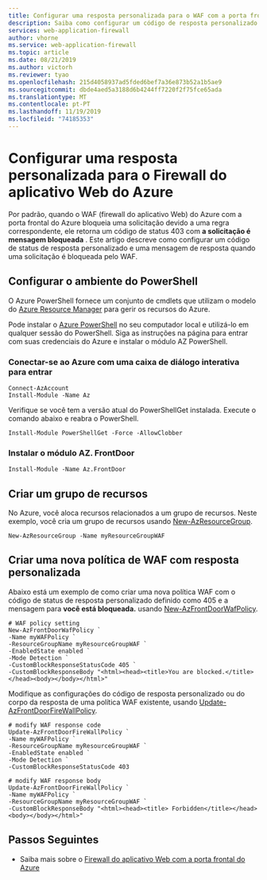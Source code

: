 ```yaml
---
title: Configurar uma resposta personalizada para o WAF com a porta frontal do Azure
description: Saiba como configurar um código de resposta personalizado e uma mensagem quando o WAF (firewall do aplicativo Web) bloqueia uma solicitação.
services: web-application-firewall
author: vhorne
ms.service: web-application-firewall
ms.topic: article
ms.date: 08/21/2019
ms.author: victorh
ms.reviewer: tyao
ms.openlocfilehash: 215d4058937ad5fded6bef7a36e873b52a1b5ae9
ms.sourcegitcommit: dbde4aed5a3188d6b4244ff7220f2f75fce65ada
ms.translationtype: MT
ms.contentlocale: pt-PT
ms.lasthandoff: 11/19/2019
ms.locfileid: "74185353"
---
```

# <a name="configure-a-custom-response-for-azure-web-application-firewall"></a>Configurar uma resposta personalizada para o Firewall do aplicativo Web do Azure

Por padrão, quando o WAF (firewall do aplicativo Web) do Azure com a porta frontal do Azure bloqueia uma solicitação devido a uma regra correspondente, ele retorna um código de status 403 com **a solicitação é mensagem bloqueada** . Este artigo descreve como configurar um código de status de resposta personalizado e uma mensagem de resposta quando uma solicitação é bloqueada pelo WAF.

## <a name="set-up-your-powershell-environment"></a>Configurar o ambiente do PowerShell
O Azure PowerShell fornece um conjunto de cmdlets que utilizam o modelo do [Azure Resource Manager](https://docs.microsoft.com/azure/azure-resource-manager/resource-group-overview) para gerir os recursos do Azure. 

Pode instalar o [Azure PowerShell](https://docs.microsoft.com/powershell/azure/overview) no seu computador local e utilizá-lo em qualquer sessão do PowerShell. Siga as instruções na página para entrar com suas credenciais do Azure e instalar o módulo AZ PowerShell.

### <a name="connect-to-azure-with-an-interactive-dialog-for-sign-in"></a>Conectar-se ao Azure com uma caixa de diálogo interativa para entrar
```
Connect-AzAccount
Install-Module -Name Az
```
Verifique se você tem a versão atual do PowerShellGet instalada. Execute o comando abaixo e reabra o PowerShell.

```
Install-Module PowerShellGet -Force -AllowClobber
``` 
### <a name="install-azfrontdoor-module"></a>Instalar o módulo AZ. FrontDoor 

```
Install-Module -Name Az.FrontDoor
```

## <a name="create-a-resource-group"></a>Criar um grupo de recursos

No Azure, você aloca recursos relacionados a um grupo de recursos. Neste exemplo, você cria um grupo de recursos usando [New-AzResourceGroup](/powershell/module/Az.resources/new-Azresourcegroup).

```azurepowershell-interactive
New-AzResourceGroup -Name myResourceGroupWAF
```

## <a name="create-a-new-waf-policy-with-custom-response"></a>Criar uma nova política de WAF com resposta personalizada 

Abaixo está um exemplo de como criar uma nova política WAF com o código de status de resposta personalizado definido como 405 e a mensagem para **você está bloqueada.** usando [New-AzFrontDoorWafPolicy](/powershell/module/az.frontdoor/new-azfrontdoorwafpolicy).

```azurepowershell
# WAF policy setting
New-AzFrontDoorWafPolicy `
-Name myWAFPolicy `
-ResourceGroupName myResourceGroupWAF `
-EnabledState enabled `
-Mode Detection `
-CustomBlockResponseStatusCode 405 `
-CustomBlockResponseBody "<html><head><title>You are blocked.</title></head><body></body></html>"
```

Modifique as configurações do código de resposta personalizado ou do corpo da resposta de uma política WAF existente, usando [Update-AzFrontDoorFireWallPolicy](/powershell/module/az.frontdoor/Update-AzFrontDoorWafPolicy).

```azurepowershell
# modify WAF response code
Update-AzFrontDoorFireWallPolicy `
-Name myWAFPolicy `
-ResourceGroupName myResourceGroupWAF `
-EnabledState enabled `
-Mode Detection `
-CustomBlockResponseStatusCode 403
```

```azurepowershell
# modify WAF response body
Update-AzFrontDoorFireWallPolicy `
-Name myWAFPolicy `
-ResourceGroupName myResourceGroupWAF `
-CustomBlockResponseBody "<html><head><title> Forbidden</title></head><body></body></html>"
```

## <a name="next-steps"></a>Passos Seguintes
- Saiba mais sobre o [Firewall do aplicativo Web com a porta frontal do Azure](../afds/afds-overview.md)